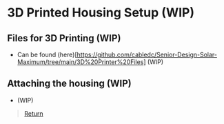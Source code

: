 # 3D Printed Housing Setup (WIP)
## Files for 3D Printing (WIP)
- Can be found (here)[https://github.com/cabledc/Senior-Design-Solar-Maximum/tree/main/3D%20Printer%20Files] (WIP)
## Attaching the housing (WIP)
- (WIP)
> [Return](https://github.com/cabledc/Senior-Design-Solar-Maximum/tree/main?tab=readme-ov-file#user-documentation)
